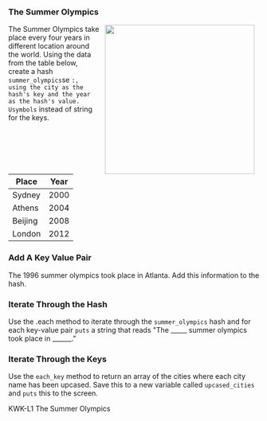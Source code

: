 ### The Summer Olympics
<img src="https://s3.amazonaws.com/after-school-assets/sydney.jpg" width="300px" align="right" hspace="10"> The Summer Olympics take place every four years in different location around the world. Using the data from the table below, create a hash `summer_olympics`se `:, using the city as the hash's key and the year as the hash's value. Usymbols` instead of string for the keys.


|Place          | Year      |
| ------------- |:---------:|
| Sydney        | 2000      |
| Athens        | 2004      |
| Beijing       | 2008      |
| London        | 2012      |

### Add A Key Value Pair
The 1996 summer olympics took place in Atlanta. Add this information to the hash.

### Iterate Through the Hash
Use the .each method to iterate through the `summer_olympics` hash and for each key-value pair `puts` a string that reads "The _____ summer olympics took place in ______."

### Iterate Through the Keys
Use the `each_key` method to return an array of the cities where each city name has been upcased. Save this to a new variable called `upcased_cities` and `puts` this to the screen.


<p data-visibility='hidden'>KWK-L1 The Summer Olympics</p>
